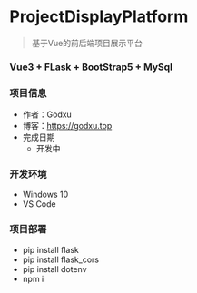 # ProjectDisplayPlatform
> 基于Vue的前后端项目展示平台

### Vue3 + FLask + BootStrap5 + MySql

### 项目信息

- 作者：Godxu
- 博客：https://godxu.top
- 完成日期
    - 开发中

### 开发环境

- Windows 10
- VS Code

### 项目部署

- pip install flask
- pip install flask_cors
- pip install dotenv
- npm i
